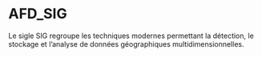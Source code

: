 # AFD_SIG
Le sigle SIG regroupe les techniques modernes permettant la détection, le stockage et l’analyse de données géographiques multidimensionnelles. 
